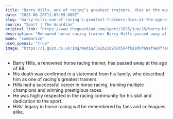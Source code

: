 ```yaml
---
title: "Barry Hills, one of racing’s greatest trainers, dies at the age of 88"
date: "2025-06-28T11:07:59.000Z"
slug: "barry-hills-one-of-racing's-greatest-trainers-dies-at-the-age-of-88"
source: "Sport | The Guardian"
original_link: "https://www.theguardian.com/sport/2025/jun/28/barry-hills-one-of-racings-greatest-trainers-dies-at-the-age-of-88"
description: "Renowned horse racing trainer Barry Hills passed away at age 88, leaving behind a legacy of success and respect in the racing community."
mode: "summarize"
used_openai: "true"
image: "https://i.guim.co.uk/img/media/5a1b216955d564fb28d6fe9af9e0f7a80a459c71/642_0_3664_2933/master/3664.jpg?width=1200&height=630&quality=85&auto=format&fit=crop&overlay-align=bottom%2Cleft&overlay-width=100p&overlay-base64=L2ltZy9zdGF0aWMvb3ZlcmxheXMvdGctZGVmYXVsdC5wbmc&enable=upscale&s=1d6f2d7e7c559393ba7ef1b34c64615d"
---
```


- Barry Hills, a renowned horse racing trainer, has passed away at the age of 88.
- His death was confirmed in a statement from his family, who described him as one of racing's greatest trainers.
- Hills had a successful career in horse racing, training multiple champions and winning prestigious races.
- He was highly respected in the racing community for his skill and dedication to the sport.
- Hills' legacy in horse racing will be remembered by fans and colleagues alike.